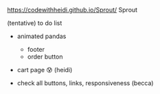 https://codewithheidi.github.io/Sprout/ Sprout

(tentative) to do list 

- animated pandas
    - footer
    - order button

- cart page 😰 (heidi)
  
- check all buttons, links, responsiveness (becca)
